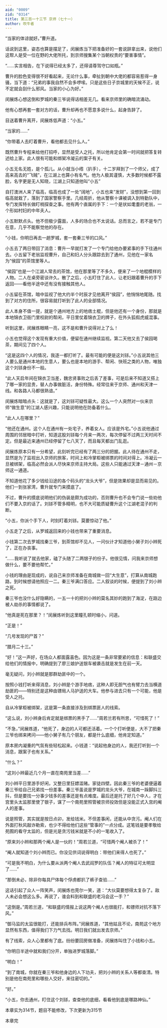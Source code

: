 ```yaml
---
aid: "0009"
zid: "0314"
title: 第三百一十三节 京师（七十一）
author: 吹牛者
---
```


“当家的体谅就好。”曹升道。

话说到这里，姿态也算是摆足了，闵展炼当下把准备好的一套说辞拿出来，说他们这帮人是受一位在野的大佬所托，到京师搜集某个当朝权贵的“要害事情”。

“……实言相告，在下说得已经太多了，还得请尊驾守口如瓶。”

曹升的脸色变得很不好看起来，无论什么事，牵扯到朝中大佬的都容易惹得一身骚，当下道：“兄弟的事我自然不会多啰嗦。只是这些日子京城里的天候不正，说不定就会刮什么邪风。当家的小心为好。”

闵展炼心想这倒和罗城的秦三爷说得话相差无几。看来京师里的确暗流涌动。

他有心想再套一套对方的话，曹升却再也不愿意多说什么，起身告辞了。

目送着曹升离开，闵展炼低声道：“小五。”

“当家的……”

“你带着人去盯着曹升，看他都去见什么人。”

既然曹升专程来给他打招呼，显然是受人之托，所以他肯定会第一时间就把答复转述给上家。此人很有可能和绑架冷凝云的案子有关。

小五无名无姓，是个孤儿。从小就当小绺（扒手），十二岁拜到了一个师父，成了高来高去的“飞贼”，在江湖上也算小有名气。他为人极其谨慎，大多数时候都不露脸，名字更是无人知晓，江湖上只知道他叫“小五”

自打澳洲人来了临高，临高也成了一处“阔地”，小五也来“发财”，没想到第一回到临高就栽了，落到了国家警察手里。几经周折，他从警察十课被调入到特勤队中，专门发挥特长做盯梢探查之事。他有两个直属的手下：一个是状如耄耋的老翁，一个形如村妇的中年夫人。

小五默默点头。他不但极少露面，人多的场合也不太说话。总而言之，若不是专门在意，几乎不能察觉他的存在。

“小钱，你明日再去一趟罗城，套一套秦三爷的口风。”

小五去了两日带回了消息：曹升一早就打发了一个专门给他办要紧事的手下往通州去。小五留下老翁监视曹升，自己和妇人分头跟踪去到了通州，见他在一家名为“侯园”的茶馆里等人。

“侯园”也是一个江湖人常去的茶馆，他在那里等了不多久，便来了一个地棍模样的人物。二人在桌旁密谈许久。散了之后，小五盯住了此人，让老妇跟着曹升的手下返回――看他半途中还有没有接触其他人。

小五留在茶馆，暗中监视了他大约半个时辰才见他离开“侯园”，他悄悄地尾随。找到了对方的住所，很容易就打听到了此人的全部情况。

此人本身不值一提，就是个通州地方上的地痞土棍，但是他还有一个身份，那就是本地锦衣卫衙门里校尉的帮闲，平日里仗着锦衣卫的牌子，在外头狐假虎威混事。

听到这里，闵展炼眼睛一亮，这不是和曹升说得对上了么！

小五也觉得这个发现有重大价值，便留在通州继续监视。第二天他又去了侯园喝茶，期间见了四个人。

“这是这四个人的情况，我逐一都打听了。最有可能的便是这刘铩。”小五说其他三人要么是通州本地的生意人，要么也是本地的游手、帮闲、快班之类的人物，唯独这个刘铩身份不一般。

“此人天启年间在锦衣卫当差，魏忠贤事败之后丢了差事，可是后来不知道又搭上了哪一家的显贵，替人办事做脏活，身份特殊。经常往来于京师、通州和天津一线。和各路人马都很熟谙。”

闵展炼暗暗点头：这就是了，这刘铩可疑性最大。这么一个人突然对一伙来京师“做生意”的江湖人感兴趣，只能说明他在防备着什么。

“此人人在哪里？”

“他还在通州。这个人在通州有一处宅子，养着女人。应该是外宅。”小五说他通过周围的邻居暗中打听，知道这股刘铩每个月来一两次，每次停留不过两三天时间不定。但是最近来通州已经停留了七八天了，而且每天都出门乱逛。

闵展炼原本只有一分希望，此刻听完已经有了两三分的把握。此人待在通州不走，显然是为了监视出入京师的旅客，时间上和冷掌柜被绑票的时间对得上。冷凝云一旦被绑架，临高必然会派人尽快来京师主持大局。这些人只能通过天津－通州－京师这一通道。

不知道他花了多少钱给沿途的各个码头的“龙头大爷”，但是效果却是显而易见的。他们一到张家湾，曹升就专门来摸底了。

不过，曹升的摸底说明他们的伪装是颇为成功的，否则曹升也不会专门说一些劝他们不要入京的话了。刘铩不管多精明，也不大可能质疑曹升这个江湖老混子的判断。

“小五，你派个手下人，时刻盯着刘铩。莫要惊动了他。”

小五走了之后，从罗城返回来的小钱也带来了重要消息。

小钱第二次去罗城找秦三爷，到茶馆却不见人，一问伙计才知道他小舅子刘小辫死了，正在办丧事。

“……我听说了就去他家，磕了头随了二两银子的份子。他很见情，问我来京师想做什么，要不要他帮忙。”

小钱的理由是现成的，说自己来京师准备在南城做一回“大生意”，打算从南城跑路，到时候想请他照应一二。秦三爷满口答应。二人叙谈的时候，便提到了刘小辫之死。

秦三爷也没什么好隐瞒的，一五一十的把刘小辫的莫名其妙的跑到了海淀，在路边被人劫杀的事情都说了。

“他真是死在那里？！”闵展炼听到这里瞳孔顿时缩小，问道。

“正是！”

“几号发现的尸首？”

“腊月二十三。”

“好！”这一声好，在场众人都面露喜色。因为这是一条非常要紧的信息：和联盛交给他们的情报中，明确提到了廖三娘护送银车被袭击就是发生在前一天。

毫无疑问，刘小辫就是那群劫匪中的一个。

按照小钱打听来得消息，刘小辫是个游手地痞，这种人即无胆气也有臂力去当横道劫匪的――特别还是这种由镖局人马护送的大车。他参与进去只有一个可能，他是受人之托。

自从冷掌柜被绑架，这是第一条直接涉及到绑票匪人的线索。

“这么说，刘小辫身后肯定就是绑票的黑手了……”周若兰若有所思，“可惜死了！”

“不急，”闵展炼道，“他死了，身边的人可都还活着。一个个打听便是，大不了把秦三爷也绑来拷问――他小舅子有几个朋友，都是什么底细，他肯定知道。”

原本房内凝重的气氛有些轻松起来。小钱道：“说起他身边的人，我还打听到一个消息，跟案子也有关系。”

“什么？”

“这刘小辫最近几个月一直在南苑里当差……”

刘小辫平日里游手好闲，又整日里狂嫖滥赌。家徒四壁。因此秦三爷的老婆便逼着秦三爷给自己兄弟找一份差事。秦三爷虽说是罗城的龙头大爷，在城南一跺脚抖三抖，但是要找一分事少钱多的差事还是有点难度。最后还是托了好几个中人，才在宫里头太监那里使了银子，谋了一个南苑里照管被京师投效但是没能正式入宫的阉人的差事。

说是照管，其实就是按日点卯，发给钱米。不但差事闲，还能从中贪污。阉人们在外面打秋风敲诈勒索，也少不得给他们这些“管事的”一点分成。这笔钱是要孝敬给苑囿的看守太监的，但是光是贪污钱米就是不小的一笔收入了。

“原来刘小辫和那两个阉人是一伙的！”周若兰道，“可惜两个阉人被杀了！”

“阉人就知道个刘小辫而已。你没见供词说得明白：带他们来得人也死了。”

“可是我不明白，为什么要从派两个阉人去武阎罗的队伍？阉人的特征可太明显了……”

“那倒未必，除非你每具尸体每个俘虏都扒了裤子查验……”

这话引起了众人一阵笑声，闵展炼也莞尔一笑，道：“大伙莫要想得太复杂了。敌人未必会想这么多。再说了，谁会料到和联盛的老冯会这一手？”

“这倒是。”周若兰道，“和联盛的情报上说这两个阉人也很能打，和镖师对抗不落下风。”

“御马监的太监很能打，还能排兵布阵。”闵展炼道，“其他姑且不论，南苑这个地方显然有东西，值得我们下力气去找。明日我们就出发去京师。”

有了线索，众人心里都有了底。纷纷要回房做准备，闵展炼叫住了小钱和小五。

“你明日半途中就和我们分开，单独进罗城落脚。”

“明白！”

“到了南城，你就在秦三爷和他身边的人下功夫，把刘小辫的关系人等都查清。特别是他在南苑里和哪些人交好，来往密切的。”

“好。”

“小五，你去通州，盯住这个刘铩，查查他的底细，看看他到底是哪路神仙。”

本章实为314节，题目不能修改，下次更新为315节

本章完

